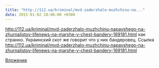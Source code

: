 ```yaml
---
title: "http://112.ua/kriminal/mvd-zaderzhalo-muzhchinu-na..."
date: 2015-01-02 18:06:00 +0300
---
```


http://112.ua/kriminal/mvd-zaderzhalo-muzhchinu-napavshego-na-zhurnalistov-lifenews-na-marshe-v-chest-bandery-169181.html как странно. Украинский скот же говорит что у них бандеровец.
Ссылка
http://112.ua/kriminal/mvd-zaderzhalo-muzhchinu-napavshego-na-zhurnalistov-lifenews-na-marshe-v-chest-bandery-169181.html

[Вложение](http://112.ua/kriminal/mvd-zaderzhalo-muzhchinu-napavshego-na-zhurnalistov-lifenews-na-marshe-v-chest-bandery-169181.html)
